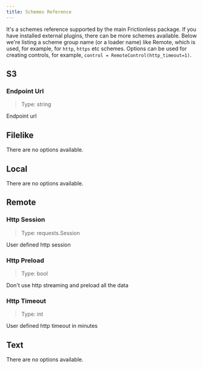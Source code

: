 ```yaml
---
title: Schemes Reference
---
```


It's a schemes reference supported by the main Frictionless package. If you have installed external plugins, there can be more schemes available. Below we're listing a scheme group name (or a loader name) like Remote, which is used, for example, for `http`, `https` etc schemes. Options can be used for creating controls, for example, `control = RemoteControl(http_timeout=1)`.

## S3

### Endpoint Url

> Type: string

Endpoint url

## Filelike

There are no options available.

## Local

There are no options available.

## Remote

### Http Session

> Type: requests.Session

User defined http session

### Http Preload

> Type: bool

Don't use http streaming and preload all the data

### Http Timeout

> Type: int

User defined http timeout in minutes

## Text

There are no options available.
